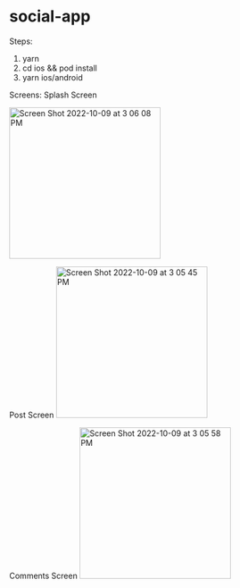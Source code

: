 # social-app

Steps:
  1. yarn
  2. cd ios && pod install
  3. yarn ios/android

Screens:
  Splash Screen
  
<img width="271" alt="Screen Shot 2022-10-09 at 3 06 08 PM" src="https://user-images.githubusercontent.com/27917129/194758478-1835593f-95e1-467d-9737-60fdaa21da38.png">

  Post Screen
<img width="271" alt="Screen Shot 2022-10-09 at 3 05 45 PM" src="https://user-images.githubusercontent.com/27917129/194758488-85194411-a7fe-41b9-9f2a-7b70df4a4d3a.png">

 Comments Screen
<img width="271" alt="Screen Shot 2022-10-09 at 3 05 58 PM" src="https://user-images.githubusercontent.com/27917129/194758499-ec70a42a-6134-4345-ad39-238f9c422cbb.png">
